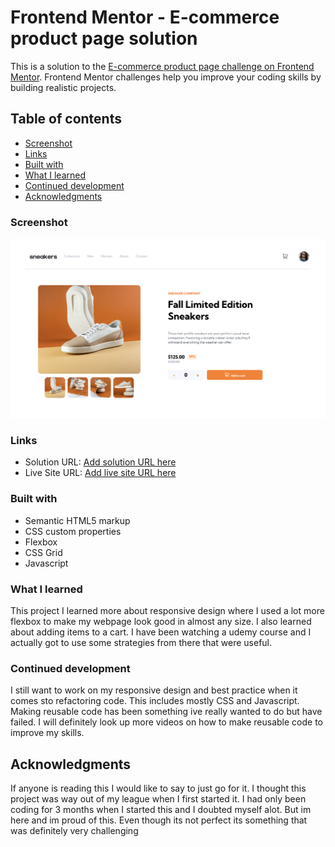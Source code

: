 # Frontend Mentor - E-commerce product page solution

This is a solution to the [E-commerce product page challenge on Frontend Mentor](https://www.frontendmentor.io/challenges/ecommerce-product-page-UPsZ9MJp6). Frontend Mentor challenges help you improve your coding skills by building realistic projects.

## Table of contents
  - [Screenshot](#screenshot)
  - [Links](#links)
  - [Built with](#built-with)
  - [What I learned](#what-i-learned)
  - [Continued development](#continued-development)
- [Acknowledgments](#acknowledgments)


### Screenshot

![](images/screenshot.png)

### Links

- Solution URL: [Add solution URL here](https://your-solution-url.com)
- Live Site URL: [Add live site URL here](https://your-live-site-url.com)


### Built with

- Semantic HTML5 markup
- CSS custom properties
- Flexbox
- CSS Grid
- Javascript


### What I learned

This project I learned more about responsive design where I used a lot more flexbox to make my webpage look good in almost any size.
I also learned about adding items to a cart. I have been watching a udemy course and I actually got to use some strategies from there that were useful.


### Continued development

I still want to work on my responsive design and best practice when it comes sto refactoring code. This includes mostly CSS and Javascript. Making reusable code has been something ive really wanted to do but have failed. I will definitely look up more videos on how to make reusable code to improve my skills. 


## Acknowledgments

If anyone is reading this I would like to say to just go for it. I thought this project was way out of my league when I first started it. I had only been coding for 3 months when I started this and I doubted myself alot. But im here and im  proud of this. Even though its not perfect its something that was definitely very challenging
